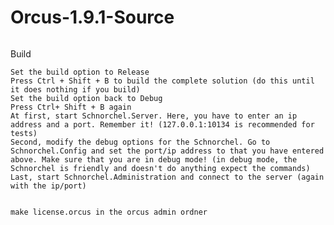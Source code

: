 # Orcus-1.9.1-Source

<img src="" ><br>


Build

    Set the build option to Release
    Press Ctrl + Shift + B to build the complete solution (do this until it does nothing if you build)
    Set the build option back to Debug
    Press Ctrl+ Shift + B again
    At first, start Schnorchel.Server. Here, you have to enter an ip address and a port. Remember it! (127.0.0.1:10134 is recommended for tests)
    Second, modify the debug options for the Schnorchel. Go to Schnorchel.Config and set the port/ip address to that you have entered above. Make sure that you are in debug mode! (in debug mode, the Schnorchel is friendly and doesn't do anything expect the commands)
    Last, start Schnorchel.Administration and connect to the server (again with the ip/port)


    make license.orcus in the orcus admin ordner
